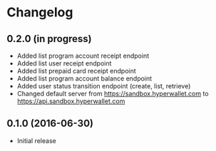 Changelog
=========

0.2.0 (in progress)
-------------------

- Added list program account receipt endpoint
- Added list user receipt endpoint
- Added list prepaid card receipt endpoint
- Added list program account balance endpoint
- Added user status transition endpoint (create, list, retrieve)
- Changed default server from https://sandbox.hyperwallet.com to https://api.sandbox.hyperwallet.com

0.1.0 (2016-06-30)
------------------

- Initial release
